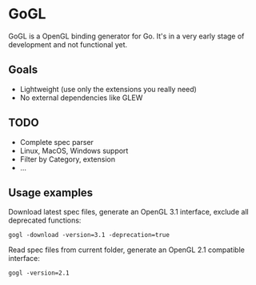 GoGL 
====

GoGL is a OpenGL binding generator for Go.
It's in a very early stage of development and not functional yet.

Goals
-----

* Lightweight (use only the extensions you really need)
* No external dependencies like GLEW

TODO
----

* Complete spec parser
* Linux, MacOS, Windows support
* Filter by Category, extension
* ...
	
Usage examples
--------------

Download latest spec files, generate an OpenGL 3.1 interface, exclude all deprecated functions:

	gogl -download -version=3.1 -deprecation=true

Read spec files from current folder, generate an OpenGL 2.1 compatible interface:

	gogl -version=2.1
